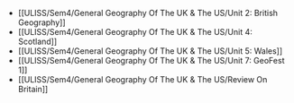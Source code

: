 - [[ULISS/Sem4/General Geography Of The UK & The US/Unit 2: British Geography]]
- [[ULISS/Sem4/General Geography Of The UK & The US/Unit 4: Scotland]]
- [[ULISS/Sem4/General Geography Of The UK & The US/Unit 5: Wales]]
- [[ULISS/Sem4/General Geography Of The UK & The US/Unit 7: GeoFest 1]]
- [[ULISS/Sem4/General Geography Of The UK & The US/Review On Britain]]